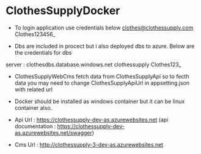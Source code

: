# ClothesSupplyDocker
- To login application use credentials below
clothes@clothessupply.com
Clothes123456_

- Dbs are included in procect but i also deployed dbs to azure. Below are the credentials for dbs

server : clothesdbs.database.windows.net
clothessupply
Clothes123_

- ClothesSupplyWebCms fetch data from ClothesSupplyApi so to fecth data you may need to change ClothesSupplyApiUrl in appsetting.json with related url

- Docker should be installed as windows container but it can be linux container also.

- Api Url : https://clothessupply-dev-as.azurewebsites.net (api documentation : https://clothessupply-dev-as.azurewebsites.net/swagger)

- Cms Url : http://clothessupply-3-dev-as.azurewebsites.net
